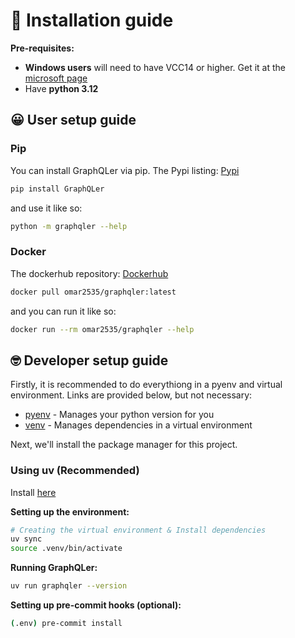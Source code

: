 # 🙂 Installation guide

**Pre-requisites:**

- **Windows users** will need to have VCC14 or higher. Get it at the [microsoft page](https://visualstudio.microsoft.com/visual-cpp-build-tools/)
- Have **python 3.12**

## 😀 User setup guide

### Pip

You can install GraphQLer via pip. The Pypi listing: [Pypi](https://pypi.org/project/GraphQLer/)

```sh
pip install GraphQLer
```

and use it like so:

```sh
python -m graphqler --help
```

### Docker

The dockerhub repository: [Dockerhub](https://hub.docker.com/repository/docker/omar2535/graphqler/general)

```sh
docker pull omar2535/graphqler:latest
```

and you can run it like so:

```sh
docker run --rm omar2535/graphqler --help
```

## 🤓 Developer setup guide

Firstly, it is recommended to do everythiong in a pyenv and virtual environment. Links are provided below, but not necessary:

- [pyenv](https://github.com/pyenv/pyenv) - Manages your python version for you
- [venv](https://docs.python.org/3/library/venv.html) - Manages dependencies in a virtual environment

Next, we'll install the package manager for this project.

### Using uv (Recommended)

Install [here](https://docs.astral.sh/uv/getting-started/installation/)

**Setting up the environment:**

```sh
# Creating the virtual environment & Install dependencies
uv sync
source .venv/bin/activate
```

**Running GraphQLer:**

```sh
uv run graphqler --version
```

**Setting up pre-commit hooks (optional):**

```sh
(.env) pre-commit install
```
